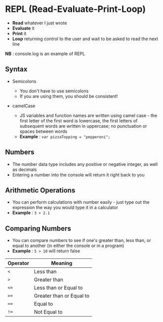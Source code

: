 # REPL (Read-Evaluate-Print-Loop)

* **Read** whatever I just wrote
* **Evaluate** it
* **Print** it 
* **Loop** returning control to the user and wait to be asked to read the next line

**NB** : console.log is an example of REPL

## Syntax

* Semicolons
  - You don't have to use semicolons
  - If you are using them, you should be consistent!

* camelCase
  - JS variables and function names are written using camel case - the first letter of the first word is lowercase, the first letters of subsequent words are written in uppercase; no punctuation or spaces between words
  - **Example** : `var pizzaTopping = "pepperoni";`

## Numbers 

* The number data type includes any positive or negative integer, as well as decimals
* Entering a number into the console will return it right back to you

## Arithmetic Operations

* You can perform calculations with number easily - just type out the expression the way you would type it in a calculator
* **Example** : `3 + 2.1`

## Comparing Numbers

* You can compare numbers to see if one's greater than, less than, or equal to another (in either the console or in a program)
* **Example** : `5 > 10` will return false

Operator | Meaning|
--- | --- |
`<` | Less than
`>` | Greater than
`<=` | Less than or Equal to 
`>=` | Greater than or Equal to 
`==` | Equal to 
`!=` | Not Equal to

